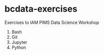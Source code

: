 # bcdata-exercises

Exercises to IAM PIMS Data Science Workshop

1. Bash 
2. Git
3. Jupyter
4. Python
